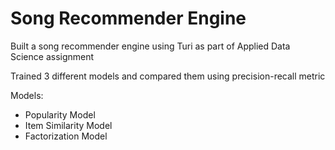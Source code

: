 # Song Recommender Engine
Built a song recommender engine using Turi as part of Applied Data Science assignment

Trained 3 different models and compared them using precision-recall metric

Models:
- Popularity Model
- Item Similarity Model
- Factorization Model
